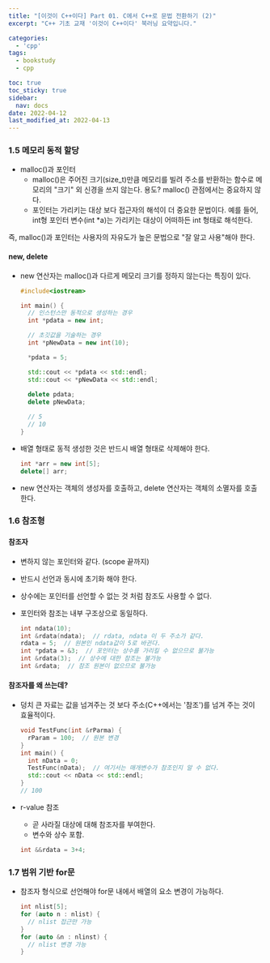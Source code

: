 ```yaml
---
title: "[이것이 C++이다] Part 01. C에서 C++로 문법 전환하기 (2)"
excerpt: "C++ 기초 교재 '이것이 C++이다' 북러닝 요약입니다."

categories:
  - 'cpp'
tags:
  - bookstudy
  - cpp

toc: true
toc_sticky: true
sidebar:
  nav: docs
date: 2022-04-12
last_modified_at: 2022-04-13
---
```


### 1.5 메모리 동적 할당 

* malloc()과 포인터
  * malloc()은 주어진 크기(size_t)만큼 메모리를 빌려 주소를 반환하는 함수로 메모리의 "크기" 외 신경을 쓰지 않는다. 용도? malloc() 관점에서는 중요하지 않다.
  * 포인터는 가리키는 대상 보다 접근자의 해석이 더 중요한 문법이다. 예를 들어, int형 포인터 변수(int *a)는 가리키는 대상이 어떠하든 int 형태로 해석한다.

즉, malloc()과 포인터는 사용자의 자유도가 높은 문법으로 "잘 알고 사용"해야 한다. 

#### new, delete

* new 연산자는 malloc()과 다르게 메모리 크기를 정하지 않는다는 특징이 있다.

  ```cpp
  #include<iostream>

  int main() {
    // 인스턴스만 동적으로 생성하는 경우
    int *pdata = new int;

    // 초깃값을 기술하는 경우
    int *pNewData = new int(10);

    *pdata = 5;

    std::cout << *pdata << std::endl;
    std::cout << *pNewData << std::endl;
    
    delete pdata;
    delete pNewData;

    // 5
    // 10
  }
  ``` 
* 배열 형태로 동적 생성한 것은 반드시 배열 형태로 삭제해야 한다.

  ```cpp
  int *arr = new int[5];
  delete[] arr;
  ```
* new 연산자는 객체의 생성자를 호출하고, delete 연산자는 객체의 소멸자를 호출한다.

### 1.6 참조형 

#### 참조자

* 변하지 않는 포인터와 같다. (scope 끝까지)
* 반드시 선언과 동시에 초기화 해야 한다.
* 상수에는 포인터를 선언할 수 없는 것 처럼 참조도 사용할 수 없다.
* 포인터와 참조는 내부 구조상으로 동일하다.

  ```cpp
  int ndata(10);
  int &rdata(ndata);  // rdata, ndata 이 두 주소가 같다.
  rdata = 5;  // 원본인 ndata값이 5로 바귄다. 
  int *pdata = &3;  // 포인터는 상수를 가리킬 수 없으므로 불가능
  int &rdata(3);  // 상수에 대한 참조는 불가능
  int &rdata;  // 참조 원본이 없으므로 불가능
  ```
#### 참조자를 왜 쓰는데?

* 덩치 큰 자료는 값을 넘겨주는 것 보다 주소(C++에서는 '참조')를 넘겨 주는 것이 효율적이다.

  ```cpp
  void TestFunc(int &rParma) {
    rParam = 100;  // 원본 변경
  }
  int main() {
    int nData = 0;
    TestFunc(nData);  // 여기서는 매개변수가 참조인지 알 수 없다.
    std::cout << nData << std::endl;
  }
  // 100
  ```
* r-value 참조 
  * 곧 사라질 대상에 대해 참조자를 부여한다.
  * 변수와 상수 포함. 

  ```cpp
  int &&rdata = 3+4;
  ```

### 1.7 범위 기반 for문

* 참조자 형식으로 선언해야 for문 내에서 배열의 요소 변경이 가능하다. 

  ```cpp
  int nlist[5];
  for (auto n : nlist) {
    // nlist 접근만 가능
  }
  for (auto &n : nlinst) {
    // nlist 변경 가능
  }
  ```